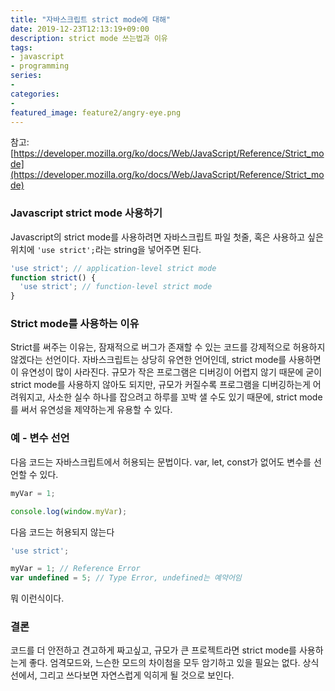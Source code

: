 ```yaml
---
title: "자바스크립트 strict mode에 대해"
date: 2019-12-23T12:13:19+09:00
description: strict mode 쓰는법과 이유
tags:
- javascript
- programming
series:
- 
categories:
-
featured_image: feature2/angry-eye.png
---
```


참고: [https://developer.mozilla.org/ko/docs/Web/JavaScript/Reference/Strict_mode](https://developer.mozilla.org/ko/docs/Web/JavaScript/Reference/Strict_mode)

### Javascript strict mode 사용하기

Javascript의 strict mode를 사용하려면 자바스크립트 파일 첫줄, 혹은 사용하고 싶은 위치에 `'use strict';`라는 string을 넣어주면 된다.

```javascript
'use strict'; // application-level strict mode
function strict() {  
  'use strict'; // function-level strict mode
}
```

### Strict mode를 사용하는 이유

Strict를 써주는 이유는, 잠재적으로 버그가 존재할 수 있는 코드를 강제적으로 허용하지 않겠다는 선언이다. 자바스크립트는 상당히 유연한 언어인데, strict mode를 사용하면 이 유연성이 많이 사라진다. 규모가 작은 프로그램은 디버깅이 어렵지 않기 때문에 굳이 strict mode를 사용하지 않아도 되지만, 규모가 커질수록 프로그램을 디버깅하는게 어려워지고, 사소한 실수 하나를 잡으려고 하루를 꼬박 샐 수도 있기 때문에, strict mode를 써서 유연성을 제약하는게 유용할 수 있다.

### 예 - 변수 선언

다음 코드는 자바스크립트에서 허용되는 문법이다. var, let, const가 없어도 변수를 선언할 수 있다.

```javascript
myVar = 1;

console.log(window.myVar);
```

다음 코드는 허용되지 않는다

```javascript
'use strict';

myVar = 1; // Reference Error
var undefined = 5; // Type Error, undefined는 예약어임
```

뭐 이런식이다.

### 결론

코드를 더 안전하고 견고하게 짜고싶고, 규모가 큰 프로젝트라면 strict mode를 사용하는게 좋다. 엄격모드와, 느슨한 모드의 차이첨을 모두 암기하고 있을 필요는 없다. 상식선에서, 그리고 쓰다보면 자연스럽게 익히게 될 것으로 보인다.